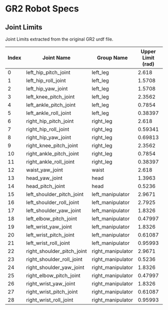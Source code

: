 # GR2 Robot Specs

## Joint Limits

Joint Limits extracted from the original GR2 urdf file.

| Index | Joint Name                 | Group Name        | Upper Limit (rad) | Lower Limit (rad) | Velocity Limit (rad/s) | Torque Limit (Nm) |
|-------|----------------------------|-------------------|-------------------|-------------------|------------------------|-------------------|
| 0     | left_hip_pitch_joint       | left_leg          | 2.618             | -2.618            | 6.4997                 | 366.05            |
| 1     | left_hip_roll_joint        | left_leg          | 1.5708            | -0.59341          | 12.362                 | 95.472            |
| 2     | left_hip_yaw_joint         | left_leg          | 1.5708            | -0.69813          | 14.745                 | 54.33             |
| 3     | left_knee_pitch_joint      | left_leg          | 2.3562            | -0.087266         | 6.4997                 | 366.05            |
| 4     | left_ankle_pitch_joint     | left_leg          | 0.7854            | -0.7854           | 14.745                 | 54.33             |
| 5     | left_ankle_roll_joint      | left_leg          | 0.38397           | -0.38397          | 16.755                 | 29.835            |
| 6     | right_hip_pitch_joint      | right_leg         | 2.618             | -2.618            | 6.4997                 | 366.05            |
| 7     | right_hip_roll_joint       | right_leg         | 0.59341           | -1.5708           | 12.362                 | 95.472            |
| 8     | right_hip_yaw_joint        | right_leg         | 0.69813           | -1.5708           | 14.745                 | 54.33             |
| 9     | right_knee_pitch_joint     | right_leg         | 2.3562            | -0.087266         | 6.4997                 | 366.05            |
| 10    | right_ankle_pitch_joint    | right_leg         | 0.7854            | -0.7854           | 14.745                 | 54.33             |
| 11    | right_ankle_roll_joint     | right_leg         | 0.38397           | -0.38397          | 16.755                 | 29.835            |
| 12    | waist_yaw_joint            | waist             | 2.618             | -2.618            | 7.7568                 | 74.45             |
| 13    | head_yaw_joint             | head              | 1.3963            | -1.3963           | 9.1627                 | 17.325            |
| 14    | head_pitch_joint           | head              | 0.5236            | -0.5236           | 9.1627                 | 17.325            |
| 15    | left_shoulder_pitch_joint  | left_manipulator  | 2.9671            | -2.9671           | 7.7568                 | 74.45             |
| 16    | left_shoulder_roll_joint   | left_manipulator  | 2.7925            | -0.5236           | 7.7568                 | 74.45             |
| 17    | left_shoulder_yaw_joint    | left_manipulator  | 1.8326            | -1.8326           | 6.283                  | 42.75             |
| 18    | left_elbow_pitch_joint     | left_manipulator  | 0.47997           | -1.5272           | 6.283                  | 42.75             |
| 19    | left_wrist_yaw_joint       | left_manipulator  | 1.8326            | -1.8326           | 9.1627                 | 17.325            |
| 20    | left_wrist_pitch_joint     | left_manipulator  | 0.61087           | -0.61087          | 9.1627                 | 17.325            |
| 21    | left_wrist_roll_joint      | left_manipulator  | 0.95993           | -0.95993          | 9.1627                 | 17.325            |
| 22    | right_shoulder_pitch_joint | right_manipulator | 2.9671            | -2.9671           | 7.7568                 | 74.45             |
| 23    | right_shoulder_roll_joint  | right_manipulator | 0.5236            | -2.7925           | 7.7568                 | 74.45             |
| 24    | right_shoulder_yaw_joint   | right_manipulator | 1.8326            | -1.8326           | 6.283                  | 42.75             |
| 25    | right_elbow_pitch_joint    | right_manipulator | 0.47997           | -1.5272           | 6.283                  | 42.75             |
| 26    | right_wrist_yaw_joint      | right_manipulator | 1.8326            | -1.8326           | 9.1627                 | 17.325            |
| 27    | right_wrist_pitch_joint    | right_manipulator | 0.61087           | -0.61087          | 9.1627                 | 17.325            |
| 28    | right_wrist_roll_joint     | right_manipulator | 0.95993           | -0.95993          | 9.1627                 | 17.325            |
